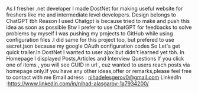 As I fresher .net developer I made DostNet for making useful website for freshers like me and intermediate level developers.
Design belongs to ChatGPT tbh
Reason I used Chatgpt is because tried to make and push this idea as soon as possible
Btw I prefer to use ChatGPT for feedbacks to solve problems by myself
I was pushing my projects to GitHub while using configuration files .I did same for this project too, but prefered to use secret.json because my google OAuth configuration codes
So Let's get quick trailer.In DostNet I wanted to user ajax but didn't learned yet tbh.
In Homepage I displayed Posts,Articles and Interview Questions
If you click one of items , you will see GUID in url , cuz wanted to users reach posts via homepage only.If you have any other ideas,offer or remarks,please feel free to contact with me
Email adress : nihadelesgerov0@gmail.com
LinkedIn :https://www.linkedin.com/in/nihad-alasgarov-1a7934200/  
